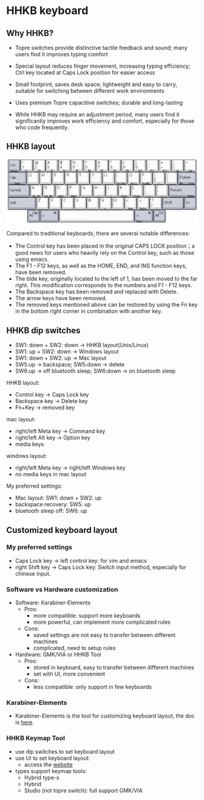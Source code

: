 # HHKB keyboard

## Why HHKB?

- Topre switches provide distinctive tactile feedback and sound; many users find it improves typing comfort

- Special layout reduces finger movement, increasing typing efficiency; Ctrl key located at Caps Lock position for easier access

- Small footprint, saves desk space; lightweight and easy to carry, suitable for switching between different work environments

- Uses premium Topre capacitive switches; durable and long-lasting

- While HHKB may require an adjustment period, many users find it significantly improves work efficiency and comfort, especially for those who code frequently.

## HHKB layout

![HHKB layout picture](/images/HHKB-Pro-2-default-layout.jpg)

Compared to traditional keyboards, there are several notable differences:

- The Control key has been placed in the original CAPS LOCK position；a good news for users who heavily rely on the Control key, such as those using emacs.
- The F1 - F12 keys, as well as the HOME, END, and INS function keys, have been removed.
- The tilde key, originally located to the left of 1, has been moved to the far right. This modification corresponds to the numbers and F1 - F12 keys.
- The Backspace key has been removed and replaced with Delete.
- The arrow keys have been removed.
- The removed keys mentioned above can be restored by using the Fn key in the bottom right corner in combination with another key.
  
## HHKB dip switches

- SW1: down + SW2: down -> HHKB layout(Unix/Linux)
- SW1: up + SW2: down -> Windows layout
- SW1: down + SW2: up -> Mac layout
- SW5:up -> backspace; SW5:down -> delete
- SW6:up -> off bluetooth sleep; SW6:down -> on bluetooth sleep

HHKB layout:

- Control key -> Caps Lock key
- Backspace key -> Delete key
- Fn+Key -> removed key

mac layout:

- right/left Meta key -> Command key
- right/left Alt key -> Option key
- media keys

windows layout:

- right/left Meta key -> right/left Windows key
- no media keys in mac layout

My preferred settings:

- Mac layout: SW1: down + SW2: up
- backspace recovery: SW5: up
- bluetooth sleep off: SW6: up

## Customized keyboard layout

### My preferred settings

- Caps Lock key -> left control key: for vim and emacs
- right Shift key -> Caps Lock key: Switch input method, especially for chinese input.

### Software vs Hardware customization

- Software: Karabiner-Elements
  - Pros:
    - more compatible: support more keyboards
    - more powerful, can implement more complicated rules
  - Cons:
    - saved settings are not easy to transfer between different machines
    - complicated, need to setup rules
- Hardware: GMK/VIA or HHKB Tool
  - Pros:
    - stored in keyboard, easy to transfer between different machines
    - set with UI, more convenient
  - Cons:
    - less compatible: only support in few keyboards

### Karabiner-Elements

- Karabiner-Elements is the tool for customizing keyboard layout, the doc is [here](https://karabiner-elements.pqrs.org/docs).

### HHKB Keymap Tool

- use dip switches to set keyboard layout
- use UI to set keyboard layout:
  - access the [website](https://happyhackingkb.com/download/#tl)
- types support keymap tools:
  - Hybrid type-s
  - Hybrid
  - Studio (not topre switch): full support GMK/VIA
